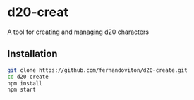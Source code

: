 # d20-creat

A tool for creating and managing d20 characters

## Installation

```bash
git clone https://github.com/fernandoviton/d20-create.git
cd d20-create
npm install
npm start
```

[ES6]: http://exploringjs.com/
[React]: https://facebook.github.io/react/
[Electron]: http://electron.atom.io/
[Babel]: http://babeljs.io

